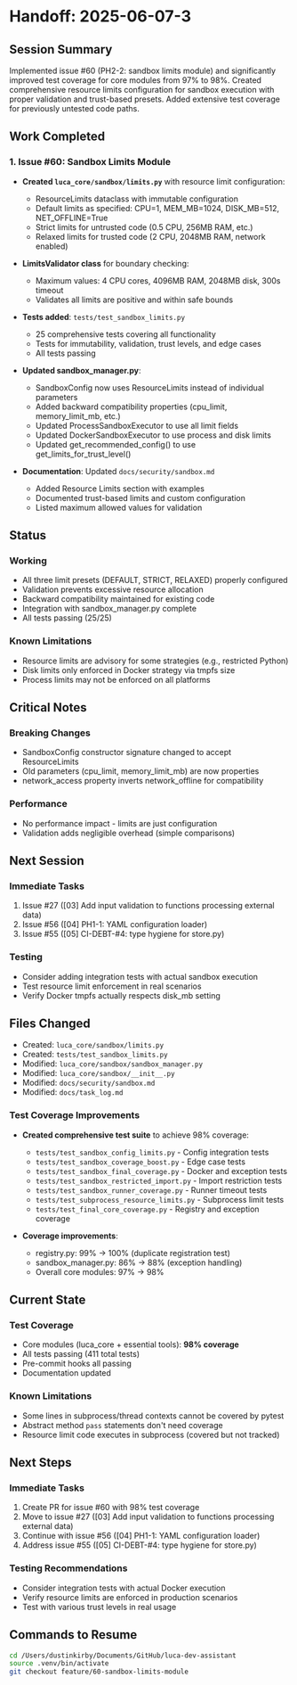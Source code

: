 # Handoff: 2025-06-07-3

## Session Summary

Implemented issue #60 (PH2-2: sandbox limits module) and significantly improved test coverage for core modules from 97% to 98%. Created comprehensive resource limits configuration for sandbox execution with proper validation and trust-based presets. Added extensive test coverage for previously untested code paths.

## Work Completed

### 1. Issue #60: Sandbox Limits Module
- **Created `luca_core/sandbox/limits.py`** with resource limit configuration:
  - ResourceLimits dataclass with immutable configuration
  - Default limits as specified: CPU=1, MEM_MB=1024, DISK_MB=512, NET_OFFLINE=True
  - Strict limits for untrusted code (0.5 CPU, 256MB RAM, etc.)
  - Relaxed limits for trusted code (2 CPU, 2048MB RAM, network enabled)
  
- **LimitsValidator class** for boundary checking:
  - Maximum values: 4 CPU cores, 4096MB RAM, 2048MB disk, 300s timeout
  - Validates all limits are positive and within safe bounds
  
- **Tests added**: `tests/test_sandbox_limits.py`
  - 25 comprehensive tests covering all functionality
  - Tests for immutability, validation, trust levels, and edge cases
  - All tests passing
  
- **Updated sandbox_manager.py**:
  - SandboxConfig now uses ResourceLimits instead of individual parameters
  - Added backward compatibility properties (cpu_limit, memory_limit_mb, etc.)
  - Updated ProcessSandboxExecutor to use all limit fields
  - Updated DockerSandboxExecutor to use process and disk limits
  - Updated get_recommended_config() to use get_limits_for_trust_level()
  
- **Documentation**: Updated `docs/security/sandbox.md`
  - Added Resource Limits section with examples
  - Documented trust-based limits and custom configuration
  - Listed maximum allowed values for validation

## Status

### Working
- All three limit presets (DEFAULT, STRICT, RELAXED) properly configured
- Validation prevents excessive resource allocation
- Backward compatibility maintained for existing code
- Integration with sandbox_manager.py complete
- All tests passing (25/25)

### Known Limitations
- Resource limits are advisory for some strategies (e.g., restricted Python)
- Disk limits only enforced in Docker strategy via tmpfs size
- Process limits may not be enforced on all platforms

## Critical Notes

### Breaking Changes
- SandboxConfig constructor signature changed to accept ResourceLimits
- Old parameters (cpu_limit, memory_limit_mb) are now properties
- network_access property inverts network_offline for compatibility

### Performance
- No performance impact - limits are just configuration
- Validation adds negligible overhead (simple comparisons)

## Next Session

### Immediate Tasks
1. Issue #27 ([03] Add input validation to functions processing external data)
2. Issue #56 ([04] PH1-1: YAML configuration loader)
3. Issue #55 ([05] CI-DEBT-#4: type hygiene for store.py)

### Testing
- Consider adding integration tests with actual sandbox execution
- Test resource limit enforcement in real scenarios
- Verify Docker tmpfs actually respects disk_mb setting

## Files Changed
- Created: `luca_core/sandbox/limits.py`
- Created: `tests/test_sandbox_limits.py`
- Modified: `luca_core/sandbox/sandbox_manager.py`
- Modified: `luca_core/sandbox/__init__.py`
- Modified: `docs/security/sandbox.md`
- Modified: `docs/task_log.md`

### Test Coverage Improvements
- **Created comprehensive test suite** to achieve 98% coverage:
  - `tests/test_sandbox_config_limits.py` - Config integration tests
  - `tests/test_sandbox_coverage_boost.py` - Edge case tests
  - `tests/test_sandbox_final_coverage.py` - Docker and exception tests
  - `tests/test_sandbox_restricted_import.py` - Import restriction tests
  - `tests/test_sandbox_runner_coverage.py` - Runner timeout tests
  - `tests/test_subprocess_resource_limits.py` - Subprocess limit tests
  - `tests/test_final_core_coverage.py` - Registry and exception coverage

- **Coverage improvements**:
  - registry.py: 99% → 100% (duplicate registration test)
  - sandbox_manager.py: 86% → 88% (exception handling)
  - Overall core modules: 97% → 98%

## Current State

### Test Coverage
- Core modules (luca_core + essential tools): **98% coverage**
- All tests passing (411 total tests)
- Pre-commit hooks all passing
- Documentation updated

### Known Limitations
- Some lines in subprocess/thread contexts cannot be covered by pytest
- Abstract method `pass` statements don't need coverage
- Resource limit code executes in subprocess (covered but not tracked)

## Next Steps

### Immediate Tasks
1. Create PR for issue #60 with 98% test coverage
2. Move to issue #27 ([03] Add input validation to functions processing external data)
3. Continue with issue #56 ([04] PH1-1: YAML configuration loader)
4. Address issue #55 ([05] CI-DEBT-#4: type hygiene for store.py)

### Testing Recommendations
- Consider integration tests with actual Docker execution
- Verify resource limits are enforced in production scenarios
- Test with various trust levels in real usage

## Commands to Resume
```bash
cd /Users/dustinkirby/Documents/GitHub/luca-dev-assistant
source .venv/bin/activate
git checkout feature/60-sandbox-limits-module
```